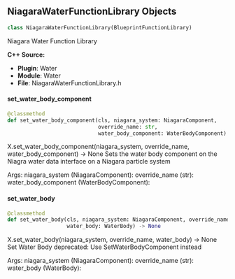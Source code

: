 ## NiagaraWaterFunctionLibrary Objects

```python
class NiagaraWaterFunctionLibrary(BlueprintFunctionLibrary)
```

Niagara Water Function Library

**C++ Source:**

- **Plugin**: Water
- **Module**: Water
- **File**: NiagaraWaterFunctionLibrary.h

<a id="unreal.NiagaraWaterFunctionLibrary.set_water_body_component"></a>

#### set_water_body_component

```python
@classmethod
def set_water_body_component(cls, niagara_system: NiagaraComponent,
                             override_name: str,
                             water_body_component: WaterBodyComponent) -> None
```

X.set_water_body_component(niagara_system, override_name, water_body_component) -> None
Sets the water body component on the Niagra water data interface on a Niagara particle system

Args:
    niagara_system (NiagaraComponent): 
    override_name (str): 
    water_body_component (WaterBodyComponent):

<a id="unreal.NiagaraWaterFunctionLibrary.set_water_body"></a>

#### set_water_body

```python
@classmethod
def set_water_body(cls, niagara_system: NiagaraComponent, override_name: str,
                   water_body: WaterBody) -> None
```

X.set_water_body(niagara_system, override_name, water_body) -> None
Set Water Body
deprecated: Use SetWaterBodyComponent instead

Args:
    niagara_system (NiagaraComponent): 
    override_name (str): 
    water_body (WaterBody):

<a id="unreal.OceanCollisionComponent"></a>